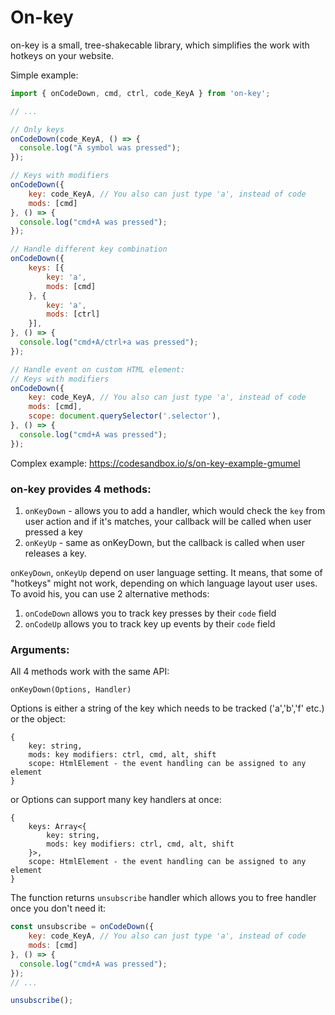 # On-key

on-key is a small, tree-shakecable library, which simplifies the work with hotkeys on your website. 

Simple example:
```js
import { onCodeDown, cmd, ctrl, code_KeyA } from 'on-key';

// ...

// Only keys
onCodeDown(code_KeyA, () => {
  console.log("A symbol was pressed");
});

// Keys with modifiers
onCodeDown({
    key: code_KeyA, // You also can just type 'a', instead of code
    mods: [cmd]
}, () => {
  console.log("cmd+A was pressed");
});

// Handle different key combination
onCodeDown({
    keys: [{
        key: 'a',
        mods: [cmd]
    }, {
        key: 'a',
        mods: [ctrl]
    }],     
}, () => {
  console.log("cmd+A/ctrl+a was pressed");
});

// Handle event on custom HTML element:
// Keys with modifiers
onCodeDown({
    key: code_KeyA, // You also can just type 'a', instead of code
    mods: [cmd],
    scope: document.querySelector('.selector'),
}, () => {
  console.log("cmd+A was pressed");
});

```

Complex example: https://codesandbox.io/s/on-key-example-gmumel 

### on-key provides 4 methods:

1. `onKeyDown` - allows you to add a handler, which would check the `key` from user action and if it's matches, your callback will be called when user pressed a key
2. `onKeyUp` - same as onKeyDown, but the callback is called when user releases a key. 

`onKeyDown`, `onKeyUp` depend on user language setting. It means, that some of "hotkeys" might not work, depending on which language layout user uses. To avoid his, you can use 2 alternative methods:

1. `onCodeDown` allows you to track key presses by their `code` field
2. `onCodeUp` allows you to track key up events by their `code` field


### Arguments:

All 4 methods work with the same API:

```
onKeyDown(Options, Handler)
```

Options is either a string of the key which needs to be tracked ('a','b','f' etc.) or the object: 
```
{
    key: string,
    mods: key modifiers: ctrl, cmd, alt, shift
    scope: HtmlElement - the event handling can be assigned to any element
}
```

or Options can support many key handlers at once:
```
{
    keys: Array<{
        key: string,
        mods: key modifiers: ctrl, cmd, alt, shift
    }>,
    scope: HtmlElement - the event handling can be assigned to any element
}
```

The function returns `unsubscribe` handler which allows you to free handler once you don't need it:
```js
const unsubscribe = onCodeDown({
    key: code_KeyA, // You also can just type 'a', instead of code
    mods: [cmd]
}, () => {
  console.log("cmd+A was pressed");
});
// ...

unsubscribe();
```